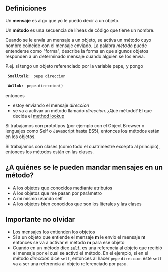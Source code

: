 Definiciones
------------

Un **mensaje** es algo que yo le puedo decir a un objeto.

Un **método** es una secuencia de líneas de código que tiene un nombre.

Cuando se le envía un mensaje a un objeto, se activa un método cuyo nombre coincide con el mensaje enviado. La palabra *método* puede entenderse como "forma", describe la forma en que algunos objetos responden a un determinado mensaje cuando alguien se los envía.

P.ej. si tengo un objeto referenciado por la variable pepe, y pongo

` `**`Smalltalk:`**
` pepe direccion`

` `**`Wollok:`**
` pepe.direccion()`

entonces

-   estoy enviando el mensaje *direccion*
-   se va a activar un método llamado *direccion*. ¿Qué método? El que decida el [method lookup](paradigma-de-objetos---method-lookup.md)

Si trabajamos con prototipos (por ejemplo con el Object Browser o lenguajes como Self o Javascript hasta ES5), entonces los métodos están en los objetos.

Si trabajamos con clases (como todo el cuatrimestre excepto al principio), entonces los métodos están en las clases.

¿A quiénes se le pueden mandar mensajes en un método?
-----------------------------------------------------

-   A los objetos que conocidos mediante atributos
-   A los objetos que me pasan por parámetro
-   A mí mismo usando self
-   A los objetos bien conocidos que son los literales y las clases

Importante no olvidar
---------------------

-   Los mensajes los entienden los objetos
-   Si a un objeto que entiende el mensaje **m** le envio el mensaje **m** entonces se va a activar el método **m** para ese objeto
-   Cuando en un método dice [`self`](self---pseudovariable.md), es una referencia al objeto que recibió el mensaje por el cual se activó el método.
    En el ejemplo, si en el método *direccion* dice `self`, entonces al hacer `pepe` `direccion` este `self` va a ser una referencia al objeto referenciado por `pepe`.

